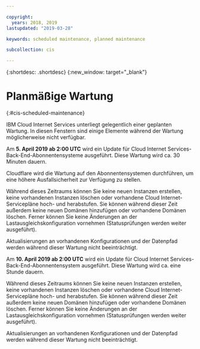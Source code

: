 ```yaml
---

copyright:
  years: 2018, 2019
lastupdated: "2019-03-28"

keywords: scheduled maintenance, planned maintenance

subcollection: cis

---
```


{:shortdesc: .shortdesc}
{:new_window: target="_blank"}

# Planmäßige Wartung
{:#cis-scheduled-maintenance}

IBM Cloud Internet Services unterliegt gelegentlich einer geplanten Wartung. In diesen Fenstern sind einige Elemente während der Wartung möglicherweise nicht verfügbar. 

Am **5. April 2019 ab 2:00 UTC** wird ein Update für Cloud Internet Services-Back-End-Abonnentensysteme ausgeführt. Diese Wartung wird ca. 30 Minuten dauern.  

Cloudflare wird die Wartung auf den Abonnentensystemen durchführen, um eine höhere Ausfallsicherheit zur Verfügung zu stellen.  

Während dieses Zeitraums können Sie keine neuen Instanzen erstellen, keine vorhandenen Instanzen löschen oder vorhandene Cloud Internet-Servicepläne hoch- und herabstufen. Sie können während dieser Zeit außerdem keine neuen Domänen hinzufügen oder vorhandene Domänen löschen. Ferner können Sie keine Änderungen an der Lastausgleichskonfiguration vornehmen (Statusprüfungen werden weiter ausgeführt). 

Aktualisierungen an vorhandenen Konfigurationen und der Datenpfad werden während dieser Wartung nicht beeinträchtigt. 

Am **10. April 2019 ab 2:00 UTC** wird ein Update für Cloud Internet Services-Back-End-Abonnentensystem ausgeführt. Diese Wartung wird ca. eine Stunde dauern.

Während dieses Zeitraums können Sie keine neuen Instanzen erstellen, keine vorhandenen Instanzen löschen oder vorhandene Cloud Internet-Servicepläne hoch- und herabstufen. Sie können während dieser Zeit außerdem keine neuen Domänen hinzufügen oder vorhandene Domänen löschen. Ferner können Sie keine Änderungen an der Lastausgleichskonfiguration vornehmen (Statusprüfungen werden weiter ausgeführt). 

Aktualisierungen an vorhandenen Konfigurationen und der Datenpfad werden während dieser Wartung nicht beeinträchtigt. 
